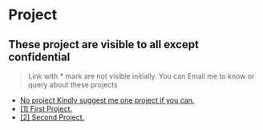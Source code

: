 # Project

##  These project are visible to all except confidential 
> Link with * mark are not visible initially.
> You can Email me to know or query about these projects

-  [No project Kindly suggest me one project if you can.](https://github.com/addiraw/addiraw/issues/new)
-  [[1] First Project.](/../../../../addiraw/square-root/blob/master/Redirectone.md)
-  [[2] Second Project.](/../../../../addiraw/square-root/blob/master/Redirectone.md)

